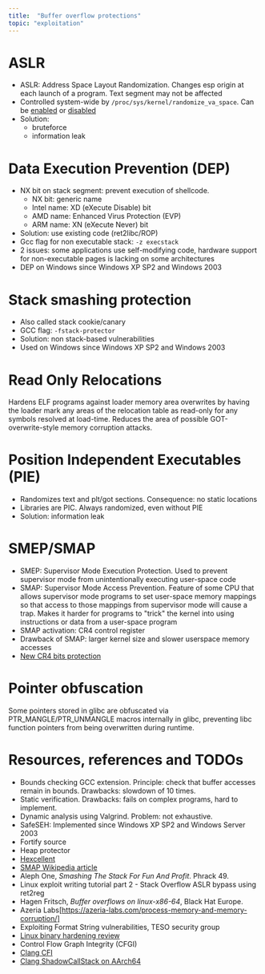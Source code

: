 ```yaml
---
title:  "Buffer overflow protections"
topic: "exploitation"
---
```


# ASLR
* ASLR: Address Space Layout Randomization. Changes esp origin at each launch of a program. Text segment may not be affected
* Controlled system-wide by `/proc/sys/kernel/randomize_va_space`. Can be [enabled](https://github.com/greglan/sec-tools/blob/master/enable_ASLR.sh) or [disabled](https://github.com/greglan/sec-tools/blob/master/disable_ASLR.sh)
* Solution:
  * bruteforce
  * information leak

# Data Execution Prevention (DEP)
* NX bit on stack segment: prevent execution of shellcode.
  * NX bit: generic name
  * Intel name: XD (eXecute Disable) bit
  * AMD name: Enhanced Virus Protection (EVP)
  * ARM name: XN (eXecute Never) bit
* Solution: use existing code (ret2libc/ROP)
* Gcc flag for non executable stack: `-z execstack`
* 2 issues: some applications use self-modifying code, hardware support for non-executable pages is lacking on some architectures
* DEP on Windows since Windows XP SP2 and Windows 2003


# Stack smashing protection
* Also called stack cookie/canary
* GCC flag: `-fstack-protector`
* Solution: non stack-based vulnerabilities
* Used on Windows since Windows XP SP2 and Windows 2003


# Read Only Relocations
Hardens ELF programs against loader memory area overwrites by having the loader mark any areas of the relocation table as read-only for any symbols resolved at load-time. Reduces the area of possible GOT-overwrite-style memory corruption attacks.

# Position Independent Executables (PIE)
* Randomizes text and plt/got sections. Consequence: no static locations
* Libraries are PIC. Always randomized, even without PIE
* Solution: information leak

# SMEP/SMAP
* SMEP: Supervisor Mode Execution Protection. Used to prevent supervisor mode from unintentionally executing user-space code
* SMAP: Supervisor Mode Access Prevention. Feature of some CPU that allows supervisor mode programs to set user-space memory mappings so that access to those mappings from supervisor mode will cause a trap. Makes it harder for programs to "trick" the kernel into using instructions or data from a user-space program
* SMAP activation: CR4 control register
* Drawback of SMAP: larger kernel size and slower userspace memory accesses
* [New CR4 bits protection](https://www.phoronix.com/scan.php?page=news_item&px=Linux-Protect-Special-CR4-Bits)

# Pointer obfuscation
Some pointers stored in glibc are obfuscated via PTR_MANGLE/PTR_UNMANGLE macros internally in glibc, preventing libc function pointers from being overwritten during runtime.


# Resources, references and TODOs
* Bounds checking GCC extension. Principle: check that buffer accesses remain in bounds. Drawbacks: slowdown of 10 times.
* Static verification. Drawbacks: fails on complex programs, hard to implement.
* Dynamic analysis using Valgrind. Problem: not exhaustive.
* SafeSEH: Implemented since Windows XP SP2 and Windows Server 2003
* Fortify source
* Heap protector
* [Hexcellent](http://security.cs.pub.ro/hexcellents/wiki/kb/exploiting/home)
* [SMAP Wikipedia article](https://en.wikipedia.org/wiki/Supervisor_Mode_Access_Prevention)
* Aleph One, *Smashing The Stack For Fun And Profit*. Phrack 49.
* Linux exploit writing tutorial part 2 - Stack Overflow ASLR bypass using ret2reg
* Hagen Fritsch, *Buffer overflows on linux-x86-64*, Black Hat Europe.
* Azeria Labs[https://azeria-labs.com/process-memory-and-memory-corruption/]
* Exploiting Format String vulnerabilities, TESO security group
* [Linux binary hardening review](https://capsule8.com/blog/millions-of-binaries-later-a-look-into-linux-hardening-in-the-wild/)
* Control Flow Graph Integrity (CFGI)
* [Clang CFI](https://clang.llvm.org/docs/ControlFlowIntegrity.html)
* [Clang ShadowCallStack on AArch64](https://clang.llvm.org/docs/ShadowCallStack.html)

